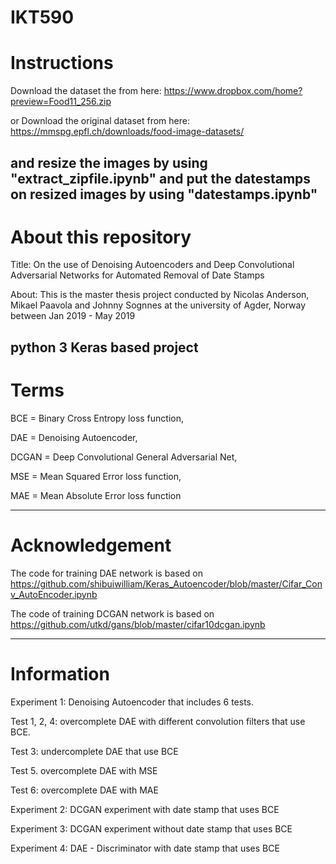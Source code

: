 # IKT590
# Instructions 
Download the dataset the from here: https://www.dropbox.com/home?preview=Food11_256.zip

or Download the original dataset from here: https://mmspg.epfl.ch/downloads/food-image-datasets/

and resize the images by using "extract_zipfile.ipynb" and put the datestamps on 
resized images by using "datestamps.ipynb"
-----------------------------------------------------------------------------------------------------------------------
# About this repository 

Title: On the use of Denoising Autoencoders and Deep Convolutional 
Adversarial Networks for Automated Removal of Date Stamps

About: This is the master thesis project conducted by Nicolas Anderson, Mikael Paavola and 
Johnny Sognnes at the university of Agder, Norway 
between Jan 2019 - May 2019

python 3 
Keras based project 
-----------------------------------------------------------------------------------------------------------------------
# Terms  
BCE = Binary Cross Entropy loss function, 

DAE = Denoising Autoencoder, 

DCGAN = Deep Convolutional General Adversarial Net,
  
MSE = Mean Squared Error loss function,  

MAE = Mean Absolute Error loss function

-----------------------------------------------------------------------------------------------------------------------
# Acknowledgement 
The code for training DAE network is based on https://github.com/shibuiwilliam/Keras_Autoencoder/blob/master/Cifar_Conv_AutoEncoder.ipynb

The code of training DCGAN network is based on https://github.com/utkd/gans/blob/master/cifar10dcgan.ipynb

-----------------------------------------------------------------------------------------------------------------------
# Information  
Experiment 1: Denoising Autoencoder that includes 6 tests. 

Test 1, 2, 4: overcomplete DAE with different convolution filters that use BCE. 
 
Test 3: undercomplete DAE that use BCE 

Test 5. overcomplete DAE with MSE 

Test 6: overcomplete DAE with MAE 

Experiment 2: DCGAN experiment with date stamp that uses BCE 

Experiment 3: DCGAN experiment without date stamp that uses BCE 

Experiment 4: DAE - Discriminator with date stamp that uses BCE 



